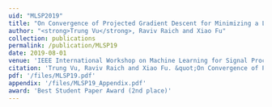 ```yaml
---
uid: "MLSP2019"
title: "On Convergence of Projected Gradient Descent for Minimizing a Large-scale Quadratic over the Unit Sphere"
author: "<strong>Trung Vu</strong>, Raviv Raich and Xiao Fu"
collection: publications
permalink: /publication/MLSP19
date: 2019-08-01
venue: 'IEEE International Workshop on Machine Learning for Signal Processing (MLSP)'
citation: 'Trung Vu, Raviv Raich and Xiao Fu. &quot;On Convergence of Projected Gradient Descent for Minimizing a Large-scale Quadratic over the Unit Sphere,&quot; In Proceedings of 2019 IEEE International Workshop on Machine Learning for Signal Processing (MLSP), Pittsburgh, PA, USA, October 13-16, 2019.'
pdf: '/files/MLSP19.pdf'
appendix: '/files/MLSP19_Appendix.pdf'
award: 'Best Student Paper Award (2nd place)'
---
```

